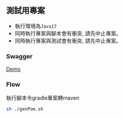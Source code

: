 ## 測試用專案
- 執行環境為`Java17`
- 同時執行專案與腳本會有衝突, 請先中止專案。
- 同時執行專案與測試會有衝突, 請先中止專案。

### Swagger
[Demo](src/main/resources/Demo.json)

### Flow
執行腳本令gradle專案轉maven
```bash
sh ./genPom.sh
```
